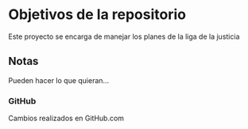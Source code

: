 # Objetivos de la repositorio

Este proyecto se encarga de manejar los planes de la liga de la justicia

## Notas

Pueden hacer lo que quieran...

### GitHub

Cambios realizados en GitHub.com
